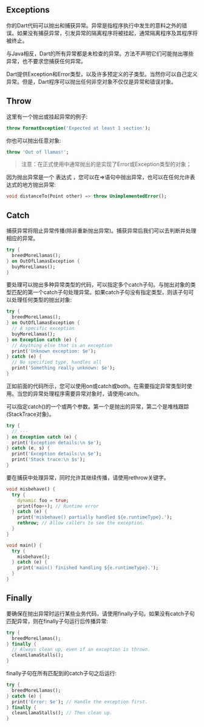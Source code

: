 ## Exceptions
你的Dart代码可以抛出和捕获异常。异常是指程序执行中发生的意料之外的错误。如果没有捕获异常，引发异常的隔离程序将被挂起，通常隔离程序及其程序将被终止。

与Java相反，Dart的所有异常都是未检查的异常。方法不声明它们可能抛出哪些异常，也不要求您捕获任何异常。

Dart提供Exception和Error类型，以及许多预定义的子类型。当然你可以自己定义异常。但是，Dart程序可以抛出任何非空对象不仅仅是异常和错误对象。

## Throw
这里有一个抛出或挂起异常的例子:
```Dart
throw FormatException('Expected at least 1 section');
```
你也可以抛出任意对象:
```Dart
throw 'Out of llamas!';
```
> 注意：在正式使用中通常抛出的是实现了Error或Exception类型的对象；

因为抛出异常是一个 表达式 ，您可以在=>语句中抛出异常，也可以在任何允许表达式的地方抛出异常:
```Dart
void distanceTo(Point other) => throw UnimplementedError();
```
## Catch
捕获异常将阻止异常传播(除非重新抛出异常)。捕获异常后我们可以去判断并处理相应的异常。
```Dart
try {
  breedMoreLlamas();
} on OutOfLlamasException {
  buyMoreLlamas();
}
```
要处理可以抛出多种异常类型的代码，可以指定多个catch子句。与抛出对象的类型匹配的第一个catch子句处理异常。如果catch子句没有指定类型，则该子句可以处理任何类型的抛出对象:
```Dart
try {
  breedMoreLlamas();
} on OutOfLlamasException {
  // A specific exception
  buyMoreLlamas();
} on Exception catch (e) {
  // Anything else that is an exception
  print('Unknown exception: $e');
} catch (e) {
  // No specified type, handles all
  print('Something really unknown: $e');
}
```
正如前面的代码所示，您可以使用on或catch或both。在需要指定异常类型时使用。当您的异常处理程序需要异常对象时，请使用catch。

可以指定catch()的一个或两个参数。第一个是抛出的异常，第二个是堆栈跟踪(StackTrace对象)。
```Dart
try {
  // ···
} on Exception catch (e) {
  print('Exception details:\n $e');
} catch (e, s) {
  print('Exception details:\n $e');
  print('Stack trace:\n $s');
}
```
要在捕获中处理异常，同时允许其继续传播，请使用rethrow关键字。
```Dart
void misbehave() {
  try {
    dynamic foo = true;
    print(foo++); // Runtime error
  } catch (e) {
    print('misbehave() partially handled ${e.runtimeType}.');
    rethrow; // Allow callers to see the exception.
  }
}

void main() {
  try {
    misbehave();
  } catch (e) {
    print('main() finished handling ${e.runtimeType}.');
  }
}
```
## Finally
要确保在抛出异常时运行某些业务代码，请使用finally子句。如果没有catch子句匹配异常，则在finally子句运行后传播异常:
```Dart
try {
  breedMoreLlamas();
} finally {
  // Always clean up, even if an exception is thrown.
  cleanLlamaStalls();
}
```
finally子句在所有匹配到的catch子句之后运行:
```Dart
try {
  breedMoreLlamas();
} catch (e) {
  print('Error: $e'); // Handle the exception first.
} finally {
  cleanLlamaStalls(); // Then clean up.
}
```
